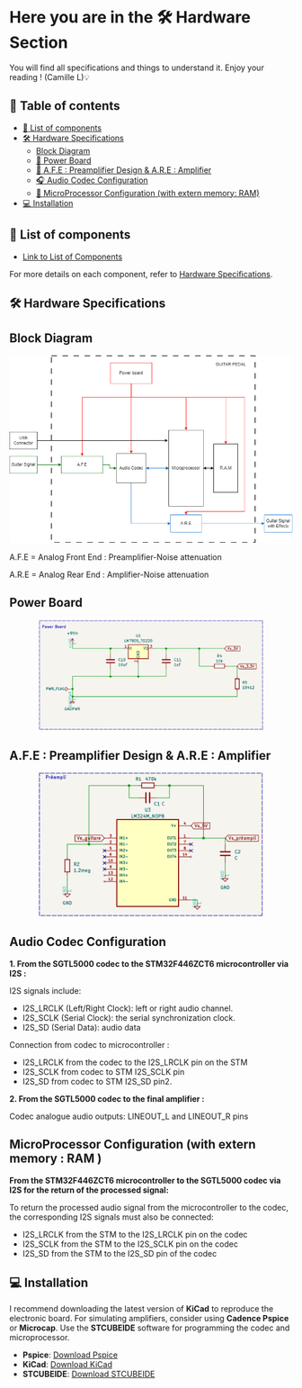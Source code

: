 # Here you are in the 🛠️ Hardware Section
You will find all specifications and things to understand it.
Enjoy your reading ! (Camille L)💡

## 📖 Table of contents
- [🔧 List of components](#-list-of-components)
- [🛠️ Hardware Specifications](#-hardware-specifications)
  - [Block Diagram](#-block-diagram)
  - [🔋 Power Board](#-power-board)
  - [🎤 A.F.E : Preamplifier Design & A.R.E : Amplifier](#-afe--preamplifier-design-&-are--amplifier)
  - [🎧 Audio Codec Configuration](#-audio-codec-configuration)
  - [💾 MicroProcessor Configuration (with extern memory: RAM)](#-microprocessor-configuration-with-extern-memory-ram)
- [💻 Installation](#-installation)



## 🔧 List of components
- [Link to List of Components](https://github.com/lucacros/2324_Projet2A_PedaleGuitare/blob/Hardware-Section/List%20of%20Components.md)

For more details on each component, refer to [Hardware Specifications](#hardware-specifications).

## 🛠️ Hardware Specifications
## Block Diagram
<p align="center">
  <img src="https://github.com/lucacros/2324_Projet2A_PedaleGuitare/blob/Hardware-Section/img/BLOCK%20SYSTEM.drawio.png" alt="Block Diagram" width="600" />
</p>
A.F.E = Analog Front End : Preamplifier-Noise attenuation

A.R.E = Analog Rear End : Amplifier-Noise attenuation
## Power Board
<p align="center">
  <img src="https://github.com/lucacros/2324_Projet2A_PedaleGuitare/blob/Hardware-Section/img/Power%20Board%20Schematic.png" alt="Power Board" width="400" />
</p>

##  A.F.E : Preamplifier Design & A.R.E : Amplifier
<p align="center">
  <img src="https://github.com/lucacros/2324_Projet2A_PedaleGuitare/blob/Hardware-Section/img/Preampli.png" alt="Preamplifier" width="400" />
</p>

## Audio Codec Configuration
**1. From the SGTL5000 codec to the STM32F446ZCT6 microcontroller via I2S :**

 I2S signals include:
 
- I2S_LRCLK (Left/Right Clock): left or right audio channel.      
- I2S_SCLK (Serial Clock): the serial synchronization clock.      
- I2S_SD (Serial Data): audio data   

Connection from codec to microcontroller :

- I2S_LRCLK from the codec to the I2S_LRCLK pin on the STM      
- I2S_SCLK from codec to STM I2S_SCLK pin      
- I2S_SD from codec to STM I2S_SD pin2. 


**2. From the SGTL5000 codec to the final amplifier :**

Codec analogue audio outputs: LINEOUT_L and LINEOUT_R pins


## MicroProcessor Configuration (with extern memory : RAM )

**From the STM32F446ZCT6 microcontroller to the SGTL5000 codec via I2S for the return of the processed signal:** 

To return the processed audio signal from the microcontroller to the codec, the corresponding I2S signals must also be connected:
- I2S_LRCLK from the STM to the I2S_LRCLK pin on the codec      
- I2S_SCLK from the STM to the I2S_SCLK pin on the codec     
- I2S_SD from the STM to the I2S_SD pin of the codec

## 💻 Installation
I recommend downloading the latest version of **KiCad** to reproduce the electronic board. For simulating amplifiers, consider using **Cadence Pspice** or **Microcap**. Use the **STCUBEIDE** software for programming the codec and microprocessor.

- **Pspice**: [Download Pspice](https://www.cadence.com/en_US/home/tools/pcb-design-and-analysis/analog-mixed-signal-simulation/pspice.html)
- **KiCad**: [Download KiCad](https://www.kicad.org/)
- **STCUBEIDE**: [Download STCUBEIDE](https://www.st.com/en/development-tools/stm32cubeide.html)
